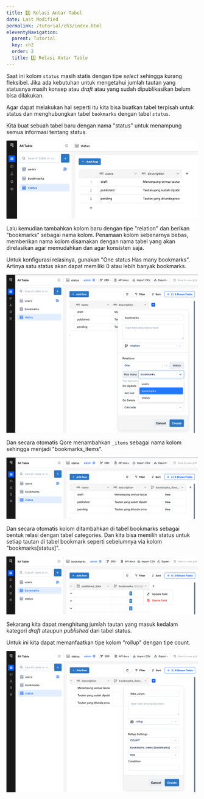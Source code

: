 ```yaml
---
title: 3️⃣ Relasi Antar Tabel
date: Last Modified
permalink: /tutorial/ch3/index.html
eleventyNavigation:
  parent: Tutorial
  key: ch2
  order: 2
  title: 3️⃣ Relasi Antar Table
---
```


Saat ini kolom `status` masih statis dengan tipe _select_ sehingga kurang fleksibel. Jika ada kebutuhan untuk mengetahui jumlah tautan yang statusnya masih konsep atau _draft_ atau yang sudah dipublikasikan belum bisa dilakukan.

Agar dapat melakukan hal seperti itu kita bisa buatkan tabel terpisah untuk status dan menghubungkan tabel `bookmarks` dengan tabel `status`.

Kita buat sebuah tabel baru dengan nama "status" untuk menampung semua informasi tentang status.

![Tabel Status](/content/images/tutorial/table-status.png)

Lalu kemudian tambahkan kolom baru dengan tipe "relation" dan berikan "bookmarks" sebagai nama kolom. Penamaan kolom sebenarnya bebas, memberikan nama kolom disamakan dengan nama tabel yang akan direlasikan agar memudahkan dan agar konsisten saja.

Untuk konfigurasi relasinya, gunakan "One status Has many bookmarks". Artinya satu status akan dapat memiliki 0 atau lebih banyak bookmarks.

![Kolom relasi](/content/images/tutorial/relation-column.png)

Dan secara otomatis Qore menambahkan `_items` sebagai nama kolom sehingga menjadi "bookmarks_items".

![Kolom relasi](/content/images/tutorial/relation-column-2.png)

Dan secara otomatis kolom ditambahkan di tabel bookmarks sebagai bentuk relasi dengan tabel categories. Dan kita bisa memilih status untuk setiap tautan di tabel bookmark seperti sebelumnya via kolom "bookmarks[status]".

![Kolom relasi](/content/images/tutorial/relation-column-3.png)

Sekarang kita dapat menghitung jumlah tautan yang masuk kedalam kategori _draft_ ataupun _published_ dari tabel status.

Untuk ini kita dapat memanfaatkan tipe kolom "rollup" dengan tipe count.

![rollup](/content/images/tutorial/rollup.png)
